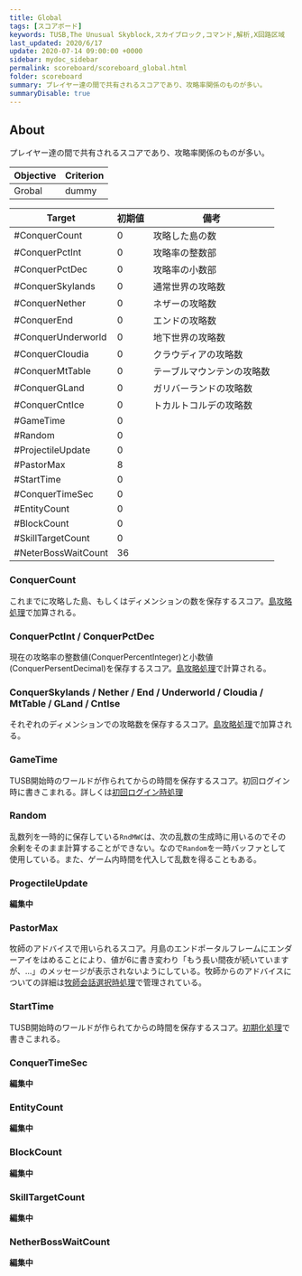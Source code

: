 ```yaml
---
title: Global
tags: [スコアボード]
keywords: TUSB,The Unusual Skyblock,スカイブロック,コマンド,解析,X回路区域
last_updated: 2020/6/17
update: 2020-07-14 09:00:00 +0000
sidebar: mydoc_sidebar
permalink: scoreboard/scoreboard_global.html
folder: scoreboard
summary: プレイヤー達の間で共有されるスコアであり、攻略率関係のものが多い。
summaryDisable: true
---
```


## About

プレイヤー達の間で共有されるスコアであり、攻略率関係のものが多い。

|Objective|Criterion|
|-|-|
|Grobal|dummy|

|Target|初期値|備考|
|-|-|-|
|#ConquerCount|0|攻略した島の数|
|#ConquerPctInt|0|攻略率の整数部|
|#ConquerPctDec|0|攻略率の小数部|
|#ConquerSkylands|0|通常世界の攻略数|
|#ConquerNether|0|ネザーの攻略数|
|#ConquerEnd|0|エンドの攻略数|
|#ConquerUnderworld|0|地下世界の攻略数|
|#ConquerCloudia|0|クラウディアの攻略数|
|#ConquerMtTable|0|テーブルマウンテンの攻略数|
|#ConquerGLand|0|ガリバーランドの攻略数|
|#ConquerCntIce|0|トカルトコルデの攻略数|
|#GameTime|0|
|#Random|0|
|#ProjectileUpdate|0|
|#PastorMax|8|
|#StartTime|0|
|#ConquerTimeSec|0|
|#EntityCount|0|
|#BlockCount|0|
|#SkillTargetCount|0|
|#NeterBossWaitCount|36|

### ConquerCount

これまでに攻略した島、もしくはディメンションの数を保存するスコア。[島攻略処理](/command/xCircuit2/xCircuit2_conquerProcessing.html)で加算される。

### ConquerPctInt / ConquerPctDec

現在の攻略率の整数値(ConquerPercentInteger)と小数値(ConquerPersentDecimal)を保存するスコア。[島攻略処理](/command/xCircuit2/xCircuit2_conquerProcessing.html)で計算される。

### ConquerSkylands / Nether / End / Underworld / Cloudia / MtTable / GLand / CntIse

それぞれのディメンションでの攻略数を保存するスコア。[島攻略処理](/command/xCircuit2/xCircuit2_conquerProcessing.html)で加算される。

### GameTime

TUSB開始時のワールドが作られてからの時間を保存するスコア。初回ログイン時に書きこまれる。詳しくは[初回ログイン時処理](/command/xCircuit2/xCircuit2_firstLoginProcessing.html)

### Random

乱数列を一時的に保存している`RndMWC`は、次の乱数の生成時に用いるのでその余剰をそのまま計算することができない。なので`Random`を一時バッファとして使用している。また、ゲーム内時間を代入して乱数を得ることもある。

### ProgectileUpdate

**編集中**

### PastorMax

牧師のアドバイスで用いられるスコア。月島のエンドポータルフレームにエンダーアイをはめることにより、値が6に書き変わり「もう長い間夜が続いていますが、...」のメッセージが表示されないようにしている。牧師からのアドバイスについての詳細は[牧師会話選択時処理](/command/xCircuit3/xCircuit3_pastorTalk.html)で管理されている。

### StartTime

TUSB開始時のワールドが作られてからの時間を保存するスコア。[初期化処理](/command/xCircuitCore/xCircuitCore_initializeProcessing.html)で書きこまれる。

### ConquerTimeSec

**編集中**

### EntityCount

**編集中**

### BlockCount

**編集中**

### SkillTargetCount

**編集中**

### NetherBossWaitCount

**編集中**
